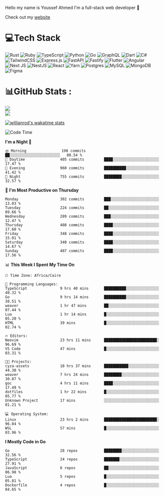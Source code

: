 Hello my name is Youssef Ahmed I'm a full-stack web developer 👋

Check out my [website](https://youssefahmed.vercel.app)
 
# 💻Tech Stack

![Rust](https://img.shields.io/badge/rust-%23000000.svg?style=for-the-badge&logo=rust&logoColor=white) ![Ruby](https://img.shields.io/badge/ruby-%23CC342D.svg?style=for-the-badge&logo=ruby&logoColor=white) ![TypeScript](https://img.shields.io/badge/typescript-%23007ACC.svg?style=for-the-badge&logo=typescript&logoColor=white) ![Python](https://img.shields.io/badge/python-3670A0?style=for-the-badge&logo=python&logoColor=ffdd54) ![Go](https://img.shields.io/badge/go-%2300ADD8.svg?style=for-the-badge&logo=go&logoColor=white) ![GraphQL](https://img.shields.io/badge/-GraphQL-E10098?style=for-the-badge&logo=graphql&logoColor=white) ![Dart](https://img.shields.io/badge/dart-%230175C2.svg?style=for-the-badge&logo=dart&logoColor=white) ![C#](https://img.shields.io/badge/c%23-%23239120.svg?style=for-the-badge&logo=c-sharp&logoColor=white) ![TailwindCSS](https://img.shields.io/badge/tailwindcss-%2338B2AC.svg?style=for-the-badge&logo=tailwind-css&logoColor=white) ![Express.js](https://img.shields.io/badge/express.js-%23404d59.svg?style=for-the-badge&logo=express&logoColor=%2361DAFB) ![FastAPI](https://img.shields.io/badge/FastAPI-005571?style=for-the-badge&logo=fastapi) ![Fastify](https://img.shields.io/badge/fastify-%23000000.svg?style=for-the-badge&logo=fastify&logoColor=white) ![Flutter](https://img.shields.io/badge/Flutter-%2302569B.svg?style=for-the-badge&logo=Flutter&logoColor=white) ![Angular](https://img.shields.io/badge/angular-%23DD0031.svg?style=for-the-badge&logo=angular&logoColor=white) ![Next JS](https://img.shields.io/badge/Next-black?style=for-the-badge&logo=next.js&logoColor=white) ![NestJS](https://img.shields.io/badge/nestjs-%23E0234E.svg?style=for-the-badge&logo=nestjs&logoColor=white) ![React](https://img.shields.io/badge/react-%2320232a.svg?style=for-the-badge&logo=react&logoColor=%2361DAFB) ![Yarn](https://img.shields.io/badge/yarn-%232C8EBB.svg?style=for-the-badge&logo=yarn&logoColor=white) ![Postgres](https://img.shields.io/badge/postgres-%23316192.svg?style=for-the-badge&logo=postgresql&logoColor=white) ![MySQL](https://img.shields.io/badge/mysql-%2300f.svg?style=for-the-badge&logo=mysql&logoColor=white) ![MongoDB](https://img.shields.io/badge/MongoDB-%234ea94b.svg?style=for-the-badge&logo=mongodb&logoColor=white)     ![Figma](https://img.shields.io/badge/figma-%23F24E1E.svg?style=for-the-badge&logo=figma&logoColor=white)

# 📊GitHub Stats :

![](https://github-readme-stats.vercel.app/api?username=joetifa2003&theme=tokyonight&hide_border=false&include_all_commits=false&count_private=false)<br/>
![](https://github-readme-streak-stats.herokuapp.com/?user=joetifa2003&theme=tokyonight&hide_border=false)<br/>

[![willianrod's wakatime stats](https://github-readme-stats.vercel.app/api/wakatime?username=joetifa2003&layout=compact)](https://github.com/anuraghazra/github-readme-stats)
<!--START_SECTION:waka-->
![Code Time](http://img.shields.io/badge/Code%20Time-3%2C987%20hrs%2030%20mins-blue)

**I'm a Night 🦉** 

```text
🌞 Morning                198 commits         ██░░░░░░░░░░░░░░░░░░░░░░░   08.54 % 
🌆 Daytime                405 commits         ████░░░░░░░░░░░░░░░░░░░░░   17.47 % 
🌃 Evening                960 commits         ██████████░░░░░░░░░░░░░░░   41.42 % 
🌙 Night                  755 commits         ████████░░░░░░░░░░░░░░░░░   32.57 % 
```
📅 **I'm Most Productive on Thursday** 

```text
Monday                   302 commits         ███░░░░░░░░░░░░░░░░░░░░░░   13.03 % 
Tuesday                  224 commits         ██░░░░░░░░░░░░░░░░░░░░░░░   09.66 % 
Wednesday                289 commits         ███░░░░░░░░░░░░░░░░░░░░░░   12.47 % 
Thursday                 408 commits         ████░░░░░░░░░░░░░░░░░░░░░   17.60 % 
Friday                   348 commits         ████░░░░░░░░░░░░░░░░░░░░░   15.01 % 
Saturday                 340 commits         ████░░░░░░░░░░░░░░░░░░░░░   14.67 % 
Sunday                   407 commits         ████░░░░░░░░░░░░░░░░░░░░░   17.56 % 
```


📊 **This Week I Spent My Time On** 

```text
🕑︎ Time Zone: Africa/Cairo

💬 Programming Languages: 
TypeScript               9 hrs 40 mins       ██████████░░░░░░░░░░░░░░░   40.32 % 
Go                       9 hrs 14 mins       ██████████░░░░░░░░░░░░░░░   38.51 % 
weaver                   1 hr 47 mins        ██░░░░░░░░░░░░░░░░░░░░░░░   07.44 % 
Lua                      1 hr 14 mins        █░░░░░░░░░░░░░░░░░░░░░░░░   05.20 % 
HTML                     39 mins             █░░░░░░░░░░░░░░░░░░░░░░░░   02.74 % 

🔥 Editors: 
Neovim                   23 hrs 11 mins      ████████████████████████░   96.69 % 
VS Code                  47 mins             █░░░░░░░░░░░░░░░░░░░░░░░░   03.31 % 

🐱‍💻 Projects: 
cyza-assets              10 hrs 37 mins      ███████████░░░░░░░░░░░░░░   44.30 % 
weaver                   7 hrs 24 mins       ████████░░░░░░░░░░░░░░░░░   30.87 % 
goc                      4 hrs 11 mins       ████░░░░░░░░░░░░░░░░░░░░░   17.49 % 
dotfiles                 1 hr 22 mins        █░░░░░░░░░░░░░░░░░░░░░░░░   05.77 % 
Unknown Project          17 mins             ░░░░░░░░░░░░░░░░░░░░░░░░░   01.21 % 

💻 Operating System: 
Linux                    23 hrs 2 mins       ████████████████████████░   96.04 % 
WSL                      57 mins             █░░░░░░░░░░░░░░░░░░░░░░░░   03.96 % 
```

**I Mostly Code in Go** 

```text
Go                       28 repos            ████████░░░░░░░░░░░░░░░░░   32.56 % 
TypeScript               24 repos            ███████░░░░░░░░░░░░░░░░░░   27.91 % 
JavaScript               6 repos             ██░░░░░░░░░░░░░░░░░░░░░░░   06.98 % 
Lua                      5 repos             █░░░░░░░░░░░░░░░░░░░░░░░░   05.81 % 
Dockerfile               4 repos             █░░░░░░░░░░░░░░░░░░░░░░░░   04.65 % 
```




<!--END_SECTION:waka-->

